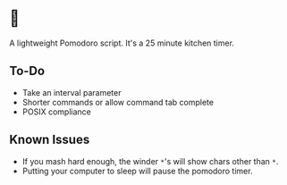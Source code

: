 # 🍅
A lightweight Pomodoro script. It's a 25 minute kitchen timer.

## To-Do
- Take an interval parameter
- Shorter commands or allow command tab complete
- POSIX compliance

## Known Issues
- If you mash hard enough, the winder `*`'s will show chars other than `*`.
- Putting your computer to sleep will pause the pomodoro timer.

